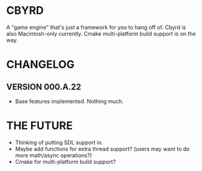 # CBYRD
A "game engine" that's just a framework for you to hang off of. Cbyrd is also Macintosh-only currently. Cmake multi-platform build support is on the way.

# CHANGELOG 
## VERSION 000.A.22
- Base features implemented. Nothing much.

# THE FUTURE
- Thinking of putting SDL support in.
- Maybe add functions for extra thread support? (users may want to do more math/async operations?)
- Cmake for multi-platform build support?